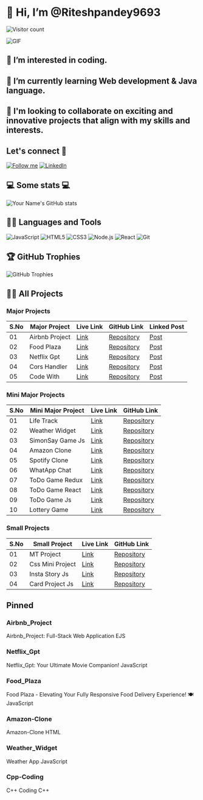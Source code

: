 # 👋 Hi, I’m @Riteshpandey9693
![Visitor count](https://visitor-badge.laobi.icu/badge?page_id=akashdeep023.akashdeep023)

![GIF](https://example.com/your-gif.gif) <!-- Replace with your GIF URL -->

## 👀 I’m interested in coding.
## 🌱 I’m currently learning Web development & Java language.
## 💞️ I'm looking to collaborate on exciting and innovative projects that align with my skills and interests.

## Let's connect 💬
[![Follow me](https://img.shields.io/github/followers/akashdeep023?style=social)](https://github.com/akashdeep023) [![LinkedIn](https://img.shields.io/badge/-LinkedIn-blue?style=flat&logo=Linkedin&logoColor=white)](https://www.linkedin.com/in/your-linkedin-profile)

## 💻 Some stats 💻
![Your Name's GitHub stats](https://github-readme-stats.vercel.app/api?username=akashdeep023&show_icons=true&theme=radical)

## 👨‍💻 Languages and Tools
![JavaScript](https://img.shields.io/badge/-JavaScript-black?style=flat-square&logo=javascript)
![HTML5](https://img.shields.io/badge/-HTML5-E34F26?style=flat-square&logo=html5&logoColor=white)
![CSS3](https://img.shields.io/badge/-CSS3-1572B6?style=flat-square&logo=css3)
![Node.js](https://img.shields.io/badge/-Node.js-339933?style=flat-square&logo=node-dot-js&logoColor=white)
![React](https://img.shields.io/badge/-React-black?style=flat-square&logo=react)
![Git](https://img.shields.io/badge/-Git-black?style=flat-square&logo=git)

## 🏆 GitHub Trophies
![GitHub Trophies](https://github-profile-trophy.vercel.app/?username=akashdeep023)

## 🧑‍🏫 All Projects

### Major Projects
| S.No | Major Project   | Live Link  | GitHub Link | Linked Post |
|------|-----------------|------------|-------------|-------------|
| 01   | Airbnb Project  | [Link](#)  | [Repository](#) | [Post](#)  |
| 02   | Food Plaza      | [Link](#)  | [Repository](#) | [Post](#)  |
| 03   | Netflix Gpt     | [Link](#)  | [Repository](#) | [Post](#)  |
| 04   | Cors Handler    | [Link](#)  | [Repository](#) | [Post](#)  |
| 05   | Code With       | [Link](#)  | [Repository](#) | [Post](#)  |

### Mini Major Projects
| S.No | Mini Major Project | Live Link  | GitHub Link |
|------|--------------------|------------|-------------|
| 01   | Life Track         | [Link](#)  | [Repository](#) |
| 02   | Weather Widget     | [Link](#)  | [Repository](#) |
| 03   | SimonSay Game Js   | [Link](#)  | [Repository](#) |
| 04   | Amazon Clone       | [Link](#)  | [Repository](#) |
| 05   | Spotify Clone      | [Link](#)  | [Repository](#) |
| 06   | WhatApp Chat       | [Link](#)  | [Repository](#) |
| 07   | ToDo Game Redux    | [Link](#)  | [Repository](#) |
| 08   | ToDo Game React    | [Link](#)  | [Repository](#) |
| 09   | ToDo Game Js       | [Link](#)  | [Repository](#) |
| 10   | Lottery Game       | [Link](#)  | [Repository](#) |

### Small Projects
| S.No | Small Project     | Live Link  | GitHub Link |
|------|-------------------|------------|-------------|
| 01   | MT Project        | [Link](#)  | [Repository](#) |
| 02   | Css Mini Project  | [Link](#)  | [Repository](#) |
| 03   | Insta Story Js    | [Link](#)  | [Repository](#) |
| 04   | Card Project Js   | [Link](#)  | [Repository](#) |

## Pinned
### Airbnb_Project
Airbnb_Project: Full-Stack Web Application
EJS

### Netflix_Gpt
Netflix_Gpt: Your Ultimate Movie Companion!
JavaScript

### Food_Plaza
Food Plaza - Elevating Your Fully Responsive Food Delivery Experience! 🍽️
JavaScript

### Amazon-Clone
Amazon-Clone
HTML

### Weather_Widget
Weather App
JavaScript

### Cpp-Coding
C++ Coding
C++
